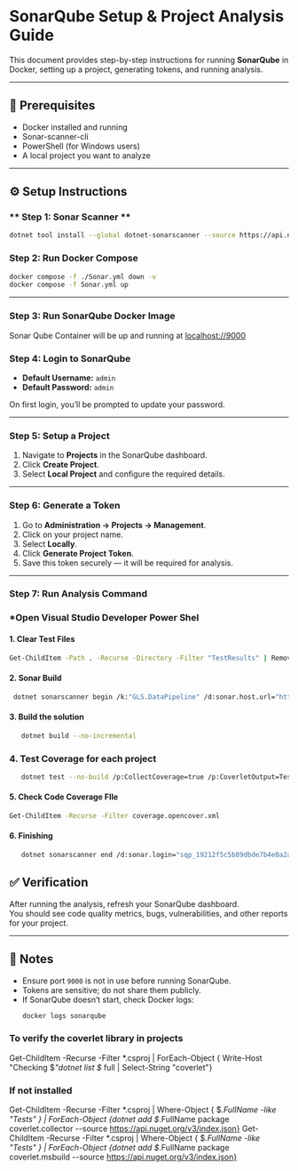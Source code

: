 # SonarQube Setup & Project Analysis Guide

This document provides step-by-step instructions for running **SonarQube** in Docker, setting up a project, generating tokens, and running analysis.

---

## 🚀 Prerequisites
- Docker installed and running  
- Sonar-scanner-cli
- PowerShell (for Windows users)  
- A local project you want to analyze  

---

## ⚙️ Setup Instructions

### ** Step 1: Sonar Scanner **
```bash
dotnet tool install --global dotnet-sonarscanner --source https://api.nuget.org/v3/index.json
```

### **Step 2: Run Docker Compose**
```bash
docker compose -f ./Sonar.yml down -v
docker compose -f Sonar.yml up
```

---

### **Step 3: Run SonarQube Docker Image**
Sonar Qube Container will be up and running at [localhost://9000](http://localhost:9000)

### **Step 4: Login to SonarQube**
- **Default Username:** `admin`  
- **Default Password:** `admin`  

On first login, you’ll be prompted to update your password.

---

### **Step 5: Setup a Project**
1. Navigate to **Projects** in the SonarQube dashboard.  
2. Click **Create Project**.  
3. Select **Local Project** and configure the required details.  

---

### **Step 6: Generate a Token**
1. Go to **Administration → Projects → Management**.  
2. Click on your project name.  
3. Select **Locally**.  
4. Click **Generate Project Token**.  
5. Save this token securely — it will be required for analysis.  

---

### **Step 7: Run Analysis Command**

### ***Open Visual Studio Developer Power Shel** 
   #### 1. Clear Test Files
   ```bash
   Get-ChildItem -Path . -Recurse -Directory -Filter "TestResults" | Remove-Item -Recurse -Force
   ```

   #### 2. Sonar Build 
   ```bash
    dotnet sonarscanner begin /k:"GLS.DataPipeline" /d:sonar.host.url="http://localhost:9000" /d:sonar.login="sqp_19212f5c5b89dbde7b4e0a2ae94be75fca590b5b" /d:sonar.cs.opencover.reportsPaths="**/TestResults/coverage.opencover.xml"

   ```

#### 3. Build the solution
   ```bash
      dotnet build --no-incremental
   ```

   ### 4. Test Coverage for each project
   ```bash
      dotnet test --no-build /p:CollectCoverage=true /p:CoverletOutput=TestResults/coverage.opencover.xml /p:CoverletOutputFormat=opencover
   ```
   
   #### 5. Check Code Coverage FIle
   ```bash
   Get-ChildItem -Recurse -Filter coverage.opencover.xml
   ```

   #### 6. Finishing
   ```bash
      dotnet sonarscanner end /d:sonar.login="sqp_19212f5c5b89dbde7b4e0a2ae94be75fca590b5b"
   ```


## ✅ Verification
After running the analysis, refresh your SonarQube dashboard.  
You should see code quality metrics, bugs, vulnerabilities, and other reports for your project.

---

## 📌 Notes
- Ensure port `9000` is not in use before running SonarQube.  
- Tokens are sensitive; do not share them publicly.  
- If SonarQube doesn’t start, check Docker logs:
  ```bash
  docker logs sonarqube
  ```



### To verify the coverlet library in projects
Get-ChildItem -Recurse -Filter *.csproj | ForEach-Object { Write-Host "Checking $_"dotnet list $_ full | Select-String "coverlet"}

### If not installed
Get-ChildItem -Recurse -Filter *.csproj | Where-Object { $_.FullName -like "*Tests*" } | ForEach-Object {dotnet add $_.FullName package coverlet.collector --source https://api.nuget.org/v3/index.json}
Get-ChildItem -Recurse -Filter *.csproj | Where-Object { $_.FullName -like "*Tests*" } | ForEach-Object {dotnet add $_.FullName package coverlet.msbuild --source https://api.nuget.org/v3/index.json}
